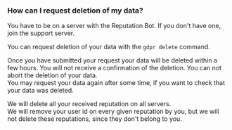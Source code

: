 ### How can I request deletion of my data?

You have to be on a server with the Reputation Bot. If you don't have one, join the support server.

You can request deletion of your data with the `gdpr delete` command.

Once you have submitted your request your data will be deleted within a few hours. You will not receive a confirmation
of the deletion. You can not abort the deletion of your data.  
You may request your data again after some time, if you want to check that your data was deleted.

We will delete all your received reputation on all servers.  
We will remove your user id on every given reputation by you, but we will not delete these reputations, since they don't
belong to you.
